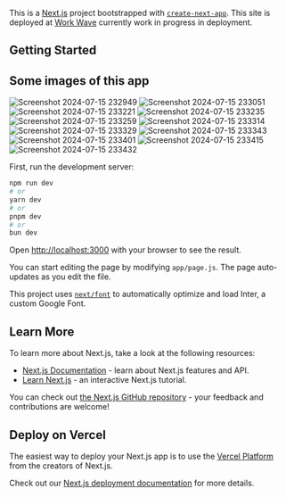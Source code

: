 This is a [Next.js](https://nextjs.org/) project bootstrapped with [`create-next-app`](https://github.com/vercel/next.js/tree/canary/packages/create-next-app).
This site is deployed at [Work Wave](https://workwave-job-application-jan1d14bs.vercel.app/)   currently work in progress in deployment.
  
## Getting Started
## Some images of this app

![Screenshot 2024-07-15 232949](https://github.com/user-attachments/assets/e52bccd8-5cc4-4bc3-aaf3-32f0cfc1c597)
![Screenshot 2024-07-15 233051](https://github.com/user-attachments/assets/a2e3f8e5-2e7c-4bac-8024-40407de5525d)
![Screenshot 2024-07-15 233221](https://github.com/user-attachments/assets/b40fee5c-9576-4c74-9bb3-5306241dd49f)
![Screenshot 2024-07-15 233235](https://github.com/user-attachments/assets/c219cb6e-06ca-4b09-a657-15c57daedd41)
![Screenshot 2024-07-15 233259](https://github.com/user-attachments/assets/cb796445-bb5c-48a9-927d-3f0a2f5aa53c)
![Screenshot 2024-07-15 233314](https://github.com/user-attachments/assets/4dec16cd-3262-4f81-a72c-3b12dcfb2a28)
![Screenshot 2024-07-15 233329](https://github.com/user-attachments/assets/52458866-5bb2-4c95-a548-91c2f17f152d)
![Screenshot 2024-07-15 233343](https://github.com/user-attachments/assets/f5968493-a0ba-43b7-b3a9-6a835cd32498)
![Screenshot 2024-07-15 233401](https://github.com/user-attachments/assets/85a25730-c939-4a56-ba06-2b8ab2d79e97)
![Screenshot 2024-07-15 233415](https://github.com/user-attachments/assets/48ece23e-3dd0-4dfc-9bba-b55ebd8a29f7)
![Screenshot 2024-07-15 233432](https://github.com/user-attachments/assets/aec1996c-93ad-4221-b629-56beac2cbee4)

First, run the development server:

```bash
npm run dev
# or
yarn dev
# or
pnpm dev
# or
bun dev
```

Open [http://localhost:3000](http://localhost:3000) with your browser to see the result.

You can start editing the page by modifying `app/page.js`. The page auto-updates as you edit the file.

This project uses [`next/font`](https://nextjs.org/docs/basic-features/font-optimization) to automatically optimize and load Inter, a custom Google Font.

## Learn More

To learn more about Next.js, take a look at the following resources:

- [Next.js Documentation](https://nextjs.org/docs) - learn about Next.js features and API.
- [Learn Next.js](https://nextjs.org/learn) - an interactive Next.js tutorial.

You can check out [the Next.js GitHub repository](https://github.com/vercel/next.js/) - your feedback and contributions are welcome!

## Deploy on Vercel

The easiest way to deploy your Next.js app is to use the [Vercel Platform](https://vercel.com/new?utm_medium=default-template&filter=next.js&utm_source=create-next-app&utm_campaign=create-next-app-readme) from the creators of Next.js.

Check out our [Next.js deployment documentation](https://nextjs.org/docs/deployment) for more details.
